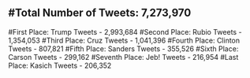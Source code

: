 #Total Number of Tweets: 7,273,970 
---
#First Place: Trump Tweets - 2,993,684
#Second Place: Rubio Tweets - 1,354,053
#Third Place: Cruz Tweets - 1,041,396
#Fourth Place: Clinton Tweets - 807,821
#Fifth Place: Sanders Tweets - 355,526
#Sixth Place: Carson Tweets - 299,162
#Seventh Place: Jeb! Tweets - 216,954
#Last Place: Kasich Tweets - 206,352
